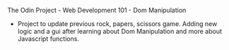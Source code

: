 The Odin Project - Web Development 101 - Dom Manipulation

- Project to update previous rock, papers, scissors game. Adding new logic and a gui after learning about Dom Manipulation and more about Javascript functions.
